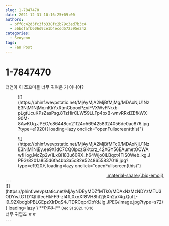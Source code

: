 ```yaml
---
slug: 1-7847470
date: 2021-12-31 10:16:25+09:00
authors:
  - bff0c42d3fc3fb338fc2b79c3ed7b3c4
  - 56bdfafb606d9ce1b4ecdd572595e242
categories:
  - Seoyeon
tags:
  - Fan Post
---
```


# 1-7847470

<div class="post-container" markdown="1">
<div class="content-container md-sidebar__scrollwrap" markdown="1">

더연아 이 쪼꼬미들 너무 귀여운 거 아니야?
<figure markdown="1">
![](https://phinf.wevpstatic.net/MjAyMjA2MjBfMjMg/MDAxNjU1NzE3NjM1NjMx.nKkYxRtmCbooxPzyiFVXWvFNrxb-pLgtUcuKPsZasPsg.8TzHirCLW59LLFp4bxB-wnvRRxIZEfkWX-90M-8AwKUg.JPEG/c86448cc21f24c5694258324056de0ac876.jpg?type=e1920){ loading=lazy onclick="openFullscreen(this)"}
</figure>

<figure markdown="1">
![](https://phinf.wevpstatic.net/MjAyMjA2MjBfMTc0/MDAxNjU1NzE3NjM1NjEy.ee9X1dC7CQ0lpczGKtcrz_42XGY56EAumetOCWAwfHog.McZp2w1LxQi183u60RX_h64Wjo0iLBqct4TiS0Web_kg.JPEG/8201a855d6fa4bb3a5c82e5248655837019.jpg?type=e1920){ loading=lazy onclick="openFullscreen(this)"}
</figure>


</div>
</div>

<div style="text-align: right;" markdown="1">
<a href="https://weverse.io/fromis9/fanpost/1-7847470" style="text-align: right;">:material-share:{.big-emoji}</a>
</div>
---

<div class="comments-container md-sidebar__scrollwrap" markdown="1">
<div class="comment" markdown="1">
<div class='id-container' markdown="1">
![](https://phinf.wevpstatic.net/MjAyNDEyMDZfMTk0/MDAxNzMzNDYzMTU3ODYw.tGTD1QfitfecHkFF9-zI4fL0xnXf8VH8ht2j5Xh2a74g.QufL-i9_92XbdgbPBLGEpzXIrDqS4JTDRCqprDbYdJIg.JPEG/image.jpg?type=s72){ loading=lazy }
**<span class="artist">더여니</span>** <small>Dec 31 2021, 10:16</small><br>
</div>
<div class='comment-body' markdown="1">
너무 귀엽죠 ㅎㅎ
</div>
</div>
</div>
---
